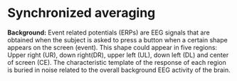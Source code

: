 # Synchronized averaging
**Background:** Event related potentials (ERPs) are EEG signals that are obtained when the subject is asked to press a button when a certain shape appears on the screen (event).
This shape could appear in five regions: Upper right (UR), down right(DR), upper left (UL), down left (DL) and center of screen (CE). The characteristic template of the response of each region is buried in noise related to the overall background EEG activity of the brain. 

